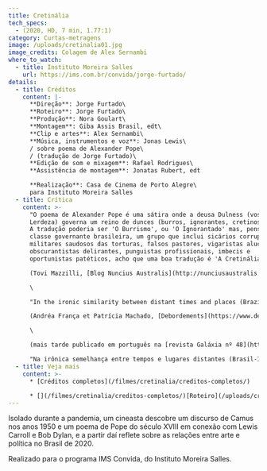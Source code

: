 ```yaml
---
title: Cretinália
tech_specs:
  - (2020, HD, 7 min, 1.77:1)
category: Curtas-metragens
image: /uploads/cretinalia01.jpg
image_credits: Colagem de Alex Sernambi
where_to_watch:
  - title: Instituto Moreira Salles
    url: https://ims.com.br/convida/jorge-furtado/
details:
  - title: Créditos
    content: |-
      **Direção**: Jorge Furtado\
      **Roteiro**: Jorge Furtado\
      **Produção**: Nora Goulart\
      **Montagem**: Giba Assis Brasil, edt\
      **Clip e artes**: Alex Sernambi\
      **Música, instrumentos e voz**: Jonas Lewis\
      / sobre poema de Alexander Pope\
      / (tradução de Jorge Furtado)\
      **Edição de som e mixagem**: Rafael Rodrigues\
      **Assistência de montagem**: Jonatas Rubert, edt

      **Realização**: Casa de Cinema de Porto Alegre\
      para Instituto Moreira Salles
  - title: Crítica
    content: >-
      "O poema de Alexander Pope é uma sátira onde a deusa Dulness (vossa
      Lerdeza) governa um reino de dunces (burros, ignorantes, cretinos). (...)
      A tradução poderia ser 'O Burrismo', ou 'O Ignorantado' mas, pensando na
      classe governante brasileira, um grupo que inclui sicários corruptos,
      militares saudosos das torturas, falsos pastores, vigaristas alucinados,
      obscurantistas delirantes, punguistas profissionais, imbecis e
      oportunistas patéticos, acho que uma boa tradução é 'A Cretinália'."\

      (Tovi Mazzilli, [Blog Nuncius Australis](http://nunciusaustralis.blogspot.com/2020/07/a-lua-o-mar-do-nectar-e-cretinalia.html), 09/07/2020)\

      \

      "In the ironic similarity between distant times and places (Brazil-England), we discover the repetition of the absurd, the madness, the inaptitude, the shame. The crisis of historical sense and the malaise in Bolsonarist Brazil are both conspicuous. '120 thousand deaths. How many could have been avoided?' For the questions that Furtado asks, there are no answers. There is no explanation for the government's policy of death, there is no logic to the images of hundreds of graves dug across the country, side by side. There is shame."\

      (Andréa França et Patrícia Machado, [Debordements](https://www.debordements.fr/Images-that-haunt-II), 18/05/2021)\

      \

      (mais tarde publicado em português na [revista Galáxia nº 48](https://www.scielo.br/j/gal/a/cjRZWYQ4vkK6bVnnPPBhdBn/), março/2023)\

      "Na irônica semelhança entre tempos e lugares distantes (Brasil-Inglaterra), descobrimos a repetição do absurdo, da loucura, da torpeza, da vergonha. A crise de sentido histórico e o mal-estar do Brasil bolsonarista são evidentes. '120 mil mortes. Quantas poderiam ter sido evitadas?' Para as perguntas que Furtado faz no curta de 7 minutos, não há respostas. Não há explicação para a política de morte, não há lógica para as imagens impressionantes de centenas de covas abertas, uma ao lado da outra. Há vergonha."
  - title: Veja mais
    content: >-
      * [C﻿réditos completos](/filmes/cretinalia/creditos-completos/)

      * [](/filmes/cretinalia/creditos-completos/)[R﻿oteiro](/uploads/cretinalia-rot.pdf)
---
```

Isolado durante a pandemia, um cineasta descobre um discurso de Camus nos anos 1950 e um poema de Pope do século XVIII em conexão com Lewis Carroll e Bob Dylan, e a partir daí reflete sobre as relações entre arte e política no Brasil de 2020.

Realizado para o programa IMS Convida, do Instituto Moreira Salles.